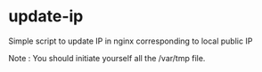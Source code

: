 # update-ip
Simple script to update IP in nginx corresponding to local public IP

Note : You should initiate yourself all the /var/tmp file.
